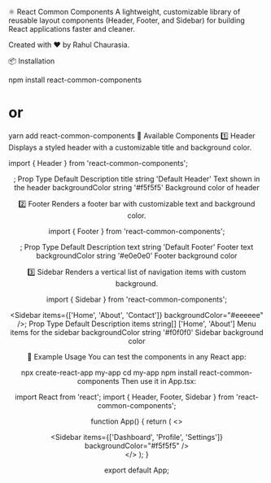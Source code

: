 ﻿
⚛️ React Common Components
A lightweight, customizable library of reusable layout components (Header, Footer, and Sidebar) for building React applications faster and cleaner.

Created with ❤️ by Rahul Chaurasia.

📦 Installation

npm install react-common-components
# or
yarn add react-common-components
🧩 Available Components
1️⃣ Header
Displays a styled header with a customizable title and background color.

import { Header } from 'react-common-components';

<Header title="My App" backgroundColor="#ffffff" />;
Prop	Type	Default	Description
title	string	'Default Header'	Text shown in the header
backgroundColor	string	'#f5f5f5'	Background color of header

2️⃣ Footer
Renders a footer bar with customizable text and background color.

import { Footer } from 'react-common-components';

<Footer text="© 2025 My Company" backgroundColor="#dddddd" />;
Prop	Type	Default	Description
text	string	'Default Footer'	Footer text
backgroundColor	string	'#e0e0e0'	Footer background color

3️⃣ Sidebar
Renders a vertical list of navigation items with custom background.

import { Sidebar } from 'react-common-components';

<Sidebar items={['Home', 'About', 'Contact']} backgroundColor="#eeeeee" />;
Prop	Type	Default	Description
items	string[]	['Home', 'About']	Menu items for the sidebar
backgroundColor	string	'#f0f0f0'	Sidebar background color


🧪 Example Usage
You can test the components in any React app:

npx create-react-app my-app
cd my-app
npm install react-common-components
Then use it in App.tsx:

import React from 'react';
import { Header, Footer, Sidebar } from 'react-common-components';

function App() {
  return (
    <>
      <Header title="Welcome to My App" backgroundColor="#e3f2fd" />
      <Sidebar items={['Dashboard', 'Profile', 'Settings']} backgroundColor="#f5f5f5" />
      <Footer text="© 2025 Rahul Chaurasia" backgroundColor="#eeeeee" />
    </>
  );
}

export default App;